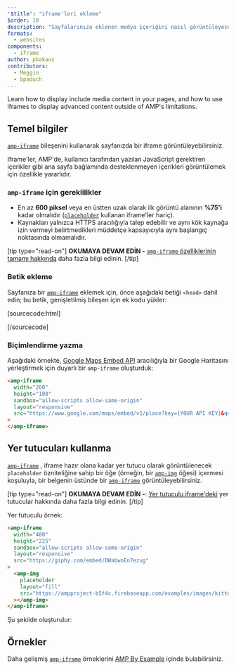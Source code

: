 ```yaml
---
'$title': "iframe'leri ekleme"
$order: 10
description: "Sayfalarınıza eklenen medya içeriğini nasıl görüntüleyeceğinizi ve gelişmiş içeriği AMP sınırlamalarının dışında görüntülemek için iframe'leri nasıl kullanacağınızı öğrenin."
formats:
  - websites
components:
  - iframe
author: pbakaus
contributors:
  - Meggin
  - bpaduch
---
```


Learn how to display include media content in your pages, and how to use iframes to display advanced content outside of AMP's limitations.

## Temel bilgiler

[`amp-iframe`](../../../../documentation/components/reference/amp-iframe.md) bileşenini kullanarak sayfanızda bir iframe görüntüleyebilirsiniz.

Iframe'ler, AMP'de, kullanıcı tarafından yazılan JavaScript gerektiren içerikler gibi ana sayfa bağlamında desteklenmeyen içerikleri görüntülemek için özellikle yararlıdır.

### `amp-iframe` için gereklilikler

- En az **600 piksel** veya en üstten uzak olarak ilk görüntü alanının **%75'i** kadar olmalıdır ([`placeholder`](#using-placeholders) kullanan iframe'ler hariç).
- Kaynakları yalnızca HTTPS aracılığıyla talep edebilir ve aynı kök kaynağa izin vermeyi belirtmedikleri müddetçe kapsayıcıyla aynı başlangıç noktasında olmamalıdır.

[tip type="read-on"] **OKUMAYA DEVAM EDİN -** [`amp-iframe` özelliklerinin tamamı hakkında](../../../../documentation/components/reference/amp-iframe.md) daha fazla bilgi edinin. [/tip]

### Betik ekleme

Sayfanıza bir [`amp-iframe`](../../../../documentation/components/reference/amp-iframe.md) eklemek için, önce aşağıdaki betiği `<head>` dahil edin; bu betik, genişletilmiş bileşen için ek kodu yükler:

[sourcecode:html]

<script async custom-element="amp-iframe"
  src="https://cdn.ampproject.org/v0/amp-iframe-0.1.js"></script>

[/sourcecode]

### Biçimlendirme yazma

Aşağıdaki örnekte, [Google Maps Embed API](../../../../documentation/components/reference/amp-iframe.md) aracılığıyla bir Google Haritasını yerleştirmek için duyarlı bir <a><code>amp-iframe</code></a> oluşturduk:

```html
<amp-iframe
  width="200"
  height="100"
  sandbox="allow-scripts allow-same-origin"
  layout="responsive"
  src="https://www.google.com/maps/embed/v1/place?key={YOUR API KEY}&q=europe"
>
</amp-iframe>
```

## Yer tutucuları kullanma <a name="using-placeholders"></a>

[`amp-iframe`](../../../../documentation/components/reference/amp-iframe.md) , iframe hazır olana kadar yer tutucu olarak görüntülenecek `placeholder` özniteliğine sahip bir öğe (örneğin, bir [`amp-img`](../../../../documentation/components/reference/amp-img.md) öğesi) içermesi koşuluyla, bir belgenin üstünde bir [`amp-iframe`](../../../../documentation/components/reference/amp-iframe.md) görüntüleyebilirsiniz.

[tip type="read-on"] **OKUMAYA DEVAM EDİN -**: [Yer tutuculu iframe'deki](../../../../documentation/components/reference/amp-iframe.md#iframe-with-placeholder) yer tutucular hakkında daha fazla bilgi edinin. [/tip]

Yer tutuculu örnek:

```html
<amp-iframe
  width="400"
  height="225"
  sandbox="allow-scripts allow-same-origin"
  layout="responsive"
  src="https://giphy.com/embed/OWabwoEn7ezug"
>
  <amp-img
    placeholder
    layout="fill"
    src="https://ampproject-b5f4c.firebaseapp.com/examples/images/kittens-biting.jpg"
  ></amp-img>
</amp-iframe>
```

Şu şekilde oluşturulur:

<amp-iframe width="400" height="225" sandbox="allow-scripts allow-same-origin" layout="responsive" src="https://giphy.com/embed/OWabwoEn7ezug"><amp-img placeholder layout="fill" src="https://ampproject-b5f4c.firebaseapp.com/examples/images/kittens-biting.jpg"></amp-img></amp-iframe>

## Örnekler

Daha gelişmiş [`amp-iframe`](../../../../documentation/components/reference/amp-iframe.md) örneklerini [AMP By Example](../../../../documentation/examples/documentation/amp-iframe.html) içinde bulabilirsiniz.
